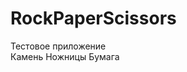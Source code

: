 # RockPaperScissors
Тестовое приложение                                      
Камень Ножницы Бумага
